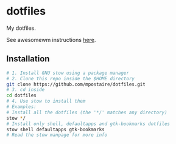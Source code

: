 # dotfiles

My dotfiles.

See awesomewm instructions [here](awesome/README.md).

## Installation

```bash
# 1. Install GNU stow using a package manager
# 2. Clone this repo inside the $HOME directory
git clone https://github.com/mpostaire/dotfiles.git
# 3. cd inside
cd dotfiles
# 4. Use stow to install them
# Examples:
# Install all the dotfiles (the '*/' matches any directory)
stow */
# Install only shell, defaultapps and gtk-bookmarks dotfiles
stow shell defaultapps gtk-bookmarks
# Read the stow manpage for more info
```
